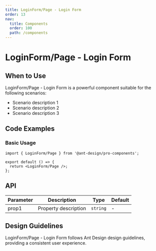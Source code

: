 ```yaml
---
title: LoginForm/Page - Login Form
order: 13
nav:
  title: Components
  order: 100
  path: /components
---
```


# LoginForm/Page - Login Form

## When to Use

LoginForm/Page - Login Form is a powerful component suitable for the following scenarios:

- Scenario description 1
- Scenario description 2
- Scenario description 3

## Code Examples

### Basic Usage

```tsx
import { LoginForm/Page } from '@ant-design/pro-components';

export default () => {
  return <LoginForm/Page />;
};
```

## API

| Parameter | Description          | Type     | Default |
| --------- | -------------------- | -------- | ------- |
| prop1     | Property description | `string` | -       |

## Design Guidelines

LoginForm/Page - Login Form follows Ant Design design guidelines, providing a consistent user experience.
